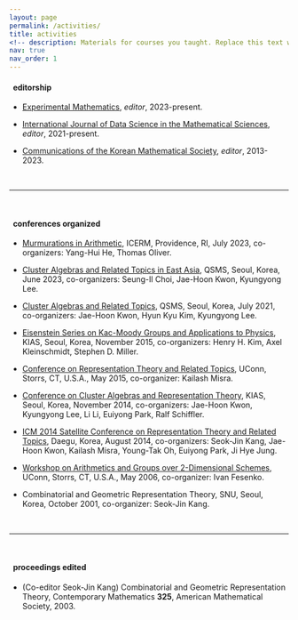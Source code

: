 ```yaml
---
layout: page
permalink: /activities/
title: activities
<!-- description: Materials for courses you taught. Replace this text with your description. -->
nav: true
nav_order: 1
---
```


<h4>&nbsp; editorship</h4>
<ul>
<li><p><a href="https://www.tandfonline.com/journals/uexm20">Experimental Mathematics</a>, <i> editor</i>, 2023-present.</p></li>

<li><p><a href="https://www.worldscientific.com/worldscinet/ijdsms">International Journal of Data Science in the Mathematical Sciences</a>, <i> editor</i>, 2021-present.</p></li>

<li><p><a href="http://ckms.kms.or.kr/">Communications of the Korean Mathematical Society</a>, <i> editor</i>, 2013-2023.</p></li>

</ul>

<br>
<hr>
<br>

<h4>&nbsp; conferences organized</h4>
<ul>

<li><p><a href="https://icerm.brown.edu/events/htw-23-ma/">Murmurations in Arithmetic</a>, ICERM, Providence, RI, July 2023, co-organizers: Yang-Hui He, Thomas Oliver.</p></li>

<li><p><a href="http://qsms.math.snu.ac.kr/cartea2023">Cluster Algebras and Related Topics in East Asia</a>, QSMS, Seoul, Korea, June 2023, co-organizers: Seung-Il Choi, Jae-Hoon Kwon, Kyungyong Lee.</p></li>

<li><p><a href="http://qsms.math.snu.ac.kr/QSMS2021CART">Cluster Algebras and Related Topics</a>, QSMS, Seoul, Korea, July 2021, co-organizers: Jae-Hoon Kwon, Hyun Kyu Kim, Kyungyong Lee.</p></li>

<li><p><a href="http://home.kias.re.kr/MKG/h/EKM2015/?pageNo=1473">Eisenstein Series on Kac-Moody Groups
and Applications to Physics</a>, KIAS, Seoul, Korea, November 2015, co-organizers: Henry H. Kim, Axel Kleinschmidt, Stephen D. Miller.</p></li>


<li><p><a href="Conferences/storrs_15.html">Conference on Representation Theory and Related Topics</a>, UConn, Storrs, CT, U.S.A., May 2015, co-organizer: Kailash Misra.</p></li>

<li><p><a href="http://home.kias.re.kr/MKG/h/CCART2014/">Conference on Cluster Algebras and Representation Theory</a>, KIAS, Seoul, Korea, November 2014, co-organizers: Jae-Hoon Kwon, Kyungyong Lee, Li Li, Euiyong Park, Ralf Schiffler.</p></li>

<li><p><a href="https://sites.google.com/site/icm2014satelliterepn/home">ICM 2014 Satellite  Conference on Representation Theory and Related Topics</a>, Daegu, Korea, August 2014, co-organizers: Seok-Jin Kang, Jae-Hoon Kwon, Kailash Misra,  Young-Tak Oh, Euiyong Park, Ji Hye Jung.</p></li>

<li><p><a href="Conferences/storrs_06.html">Workshop on Arithmetics and Groups over 2-Dimensional Schemes</a>, UConn, Storrs, CT, U.S.A., May 2006, co-organizer: Ivan Fesenko.</p></li>

<li><p>Combinatorial and Geometric Representation Theory, SNU, Seoul,
Korea, October 2001, co-organizer: Seok-Jin Kang.</p></li>

</ul>

<br>
<hr>
<br>

<h4>&nbsp; proceedings edited</h4>

<ul>

<li><p>(Co-editor Seok-Jin Kang)  Combinatorial and Geometric Representation Theory,    Contemporary Mathematics <b>325</b>, American Mathematical Society, 2003.
</p></li>

</ul>



